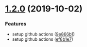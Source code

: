 # [1.2.0](https://github.com/jozefcipa/react-tpick/compare/v1.1.0...v1.2.0) (2019-10-02)


### Features

* setup github actions ([9e866b1](https://github.com/jozefcipa/react-tpick/commit/9e866b1))
* setup github actions ([ef8b1e7](https://github.com/jozefcipa/react-tpick/commit/ef8b1e7))
